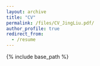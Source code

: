```yaml
---
layout: archive
title: "CV"
permalink: /files/CV_JingLiu.pdf/
author_profile: true
redirect_from:
  - /resume
---
```


{% include base_path %}

